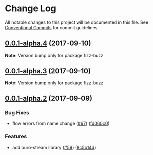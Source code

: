 # Change Log

All notable changes to this project will be documented in this file.
See [Conventional Commits](https://conventionalcommits.org) for commit guidelines.

<a name="0.0.1-alpha.4"></a>
## [0.0.1-alpha.4](https://github.com/zacharygolba/iter.js/compare/v0.0.1-alpha.3...v0.0.1-alpha.4) (2017-09-10)




**Note:** Version bump only for package fizz-buzz

<a name="0.0.1-alpha.3"></a>
## [0.0.1-alpha.3](https://github.com/zacharygolba/iter.js/compare/v0.0.1-alpha.2...v0.0.1-alpha.3) (2017-09-10)




**Note:** Version bump only for package fizz-buzz

<a name="0.0.1-alpha.2"></a>
## [0.0.1-alpha.2](https://github.com/zacharygolba/iter.js/compare/v0.0.1-alpha.1...v0.0.1-alpha.2) (2017-09-09)


### Bug Fixes

* flow errors from name change ([#67](https://github.com/zacharygolba/iter.js/issues/67)) ([fd060c0](https://github.com/zacharygolba/iter.js/commit/fd060c0))


### Features

* add ouro-stream library ([#59](https://github.com/zacharygolba/iter.js/issues/59)) ([8c5b14d](https://github.com/zacharygolba/iter.js/commit/8c5b14d))
